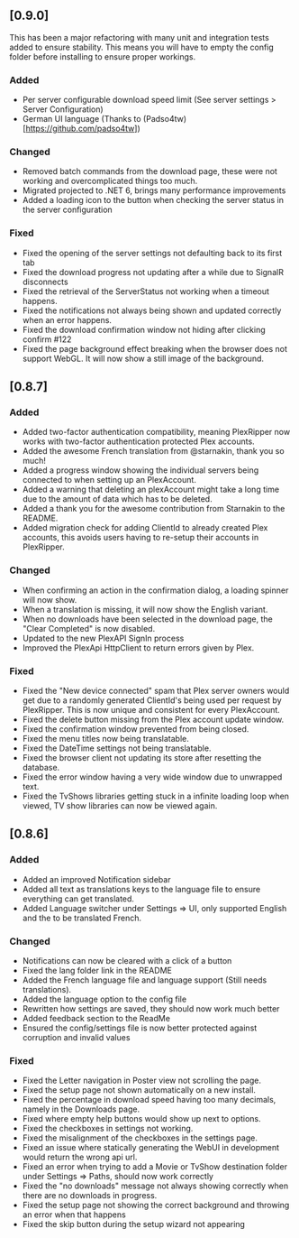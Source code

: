## [0.9.0]

This has been a major refactoring with many unit and integration tests added to ensure stability.
This means you will have to empty the config folder before installing to ensure proper workings.

### Added
 - Per server configurable download speed limit (See server settings > Server Configuration)
 - German UI language (Thanks to (Padso4tw)[https://github.com/padso4tw])

### Changed
 - Removed batch commands from the download page, these were not working and overcomplicated things too much.
 - Migrated projected to .NET 6, brings many performance improvements
 - Added a loading icon to the button when checking the server status in the server configuration

### Fixed
 - Fixed the opening of the server settings not defaulting back to its first tab
 - Fixed the download progress not updating after a while due to SignalR disconnects
 - Fixed the retrieval of the ServerStatus not working when a timeout happens.
 - Fixed the notifications not always being shown and updated correctly when an error happens.
 - Fixed the download confirmation window not hiding after clicking confirm #122
 - Fixed the page background effect breaking when the browser does not support WebGL. It will now show a still image of the background.

## [0.8.7]

### Added

- Added two-factor authentication compatibility, meaning PlexRipper now works with two-factor authentication protected Plex accounts.
- Added the awesome French translation from @starnakin, thank you so much!
- Added a progress window showing the individual servers being connected to when setting up an PlexAccount.
- Added a warning that deleting an plexAccount might take a long time due to the amount of data which has to be deleted.
- Added a thank you for the awesome contribution from Starnakin to the README.
- Added migration check for adding ClientId to already created Plex accounts, this avoids users having to re-setup their accounts in PlexRipper.

### Changed

- When confirming an action in the confirmation dialog, a loading spinner will now show.
- When a translation is missing, it will now show the English variant.
- When no downloads have been selected in the download page, the "Clear Completed" is now disabled.
- Updated to the new PlexAPI SignIn process
- Improved the PlexApi HttpClient to return errors given by Plex.

### Fixed

- Fixed the "New device connected" spam that Plex server owners would get due to a randomly generated ClientId's being used per request by PlexRipper. This is now unique and consistent for every PlexAccount.
- Fixed the delete button missing from the Plex account update window.
- Fixed the confirmation window prevented from being closed.
- Fixed the menu titles now being translatable.
- Fixed the DateTime settings not being translatable.
- Fixed the browser client not updating its store after resetting the database.
- Fixed the error window having a very wide window due to unwrapped text.
- Fixed the TvShows libraries getting stuck in a infinite loading loop when viewed, TV show libraries can now be viewed again.

## [0.8.6]

### Added

- Added an improved Notification sidebar
- Added all text as translations keys to the language file to ensure everything can get translated.
- Added Language switcher under Settings => UI, only supported English and the to be translated French.

### Changed

- Notifications can now be cleared with a click of a button
- Fixed the lang folder link in the README
- Added the French language file and language support (Still needs translations).
- Added the language option to the config file
- Rewritten how settings are saved, they should now work much better
- Added feedback section to the ReadMe
- Ensured the config/settings file is now better protected against corruption and invalid values

### Fixed

- Fixed the Letter navigation in Poster view not scrolling the page.
- Fixed the setup page not shown automatically on a new install.
- Fixed the percentage in download speed having too many decimals, namely in the Downloads page.
- Fixed where empty help buttons would show up next to options.
- Fixed the checkboxes in settings not working.
- Fixed the misalignment of the checkboxes in the settings page.
- Fixed an issue where statically generating the WebUI in development would return the wrong api url.
- Fixed an error when trying to add a Movie or TvShow destination folder under Settings => Paths, should now work correctly
- Fixed the "no downloads" message not always showing correctly when there are no downloads in progress.
- Fixed the setup page not showing the correct background and throwing an error when that happens
- Fixed the skip button during the setup wizard not appearing